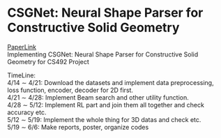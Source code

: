 # CSGNet: Neural Shape Parser for Constructive Solid Geometry
[PaperLink](https://arxiv.org/abs/1712.08290)  
Implementing CSGNet:  Neural Shape Parser for Constructive Solid Geometry for CS492 Project

TimeLine:  
4/14 ∼ 4/21: Download the datasets and implement data preprocessing, loss function, encoder, decoder for 2D first.  
4/21 ∼ 4/28: Implement Beam search and other utility function.  
4/28 ∼ 5/12: Implement RL part and join them all together and check accuracy etc.  
5/12 ∼ 5/19: Implement the whole thing for 3D datas and check etc.  
5/19 ∼ 6/6: Make reports, poster, organize codes  
